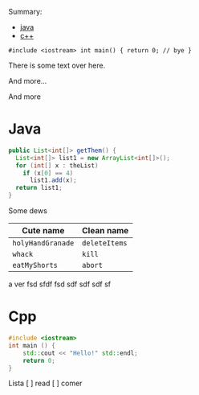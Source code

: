 Summary:

- [java](#java)
- [c++](#cpp)

`#include <iostream> int main() { return 0; // bye }`


There is some text over here. 

And more...

And more



# Java

```java
public List<int[]> getThem() {
  List<int[]> list1 = new ArrayList<int[]>();
  for (int[] x : theList)
    if (x[0] == 4)
      list1.add(x);
  return list1;
}
```

Some dews

| Cute name         | Clean name    |
| ----------------- | ------------- |
| `holyHandGranade` | `deleteItems` |
| `whack`           | `kill`        |
| `eatMyShorts`     | `abort`       |


a
ver
fsd
sfdf
fsd
sdf
sdf
sdf
sf



# Cpp

```c++
#include <iostream>
int main () {
	std::cout << "Hello!" std::endl;
	return 0;
}
```
Lista
[ ] read
[ ] comer
